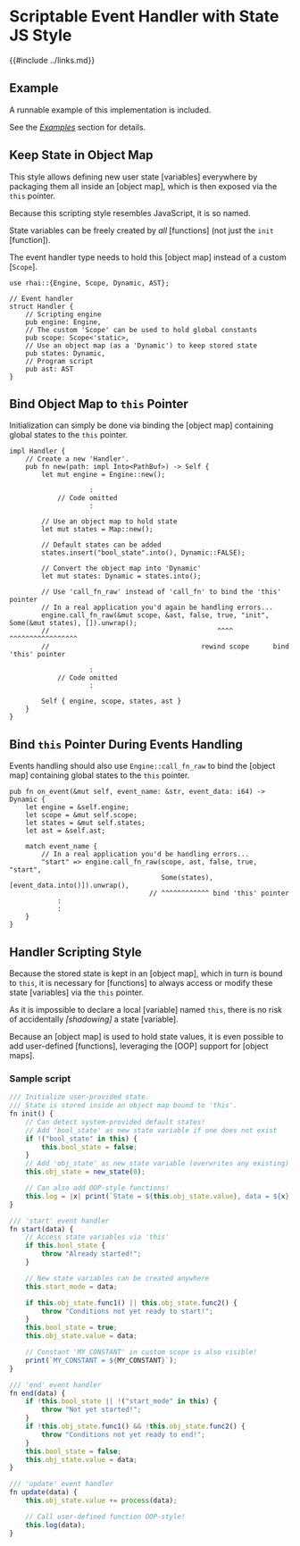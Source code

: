 Scriptable Event Handler with State<br/>JS Style
===============================================

{{#include ../links.md}}


Example
-------

A runnable example of this implementation is included.

See the [_Examples_]({{rootUrl}}/start/examples/rust.md) section for details.


Keep State in Object Map
------------------------

This style allows defining new user state [variables] everywhere by packaging them all inside an
[object map], which is then exposed via the `this` pointer.

Because this scripting style resembles JavaScript, it is so named.

State variables can be freely created by _all_ [functions] (not just the `init` [function]).

The event handler type needs to hold this [object map] instead of a custom [`Scope`].

```rust,no_run
use rhai::{Engine, Scope, Dynamic, AST};

// Event handler
struct Handler {
    // Scripting engine
    pub engine: Engine,
    // The custom 'Scope' can be used to hold global constants
    pub scope: Scope<'static>,
    // Use an object map (as a 'Dynamic') to keep stored state
    pub states: Dynamic,
    // Program script
    pub ast: AST
}
```


Bind Object Map to `this` Pointer
--------------------------------

Initialization can simply be done via binding the [object map] containing global states to the
`this` pointer.

```rust,no_run
impl Handler {
    // Create a new 'Handler'.
    pub fn new(path: impl Into<PathBuf>) -> Self {
        let mut engine = Engine::new();

                    :
            // Code omitted
                    :

        // Use an object map to hold state
        let mut states = Map::new();

        // Default states can be added
        states.insert("bool_state".into(), Dynamic::FALSE);

        // Convert the object map into 'Dynamic'
        let mut states: Dynamic = states.into();

        // Use 'call_fn_raw' instead of 'call_fn' to bind the 'this' pointer
        // In a real application you'd again be handling errors...
        engine.call_fn_raw(&mut scope, &ast, false, true, "init", Some(&mut states), []).unwrap();
        //                                          ^^^^          ^^^^^^^^^^^^^^^^^
        //                                      rewind scope      bind 'this' pointer

                    :
            // Code omitted
                    :

        Self { engine, scope, states, ast }
    }
}
```


Bind `this` Pointer During Events Handling
-----------------------------------------

Events handling should also use `Engine::call_fn_raw` to bind the [object map] containing global
states to the `this` pointer.

```rust,no_run
pub fn on_event(&mut self, event_name: &str, event_data: i64) -> Dynamic {
    let engine = &self.engine;
    let scope = &mut self.scope;
    let states = &mut self.states;
    let ast = &self.ast;

    match event_name {
        // In a real application you'd be handling errors...
        "start" => engine.call_fn_raw(scope, ast, false, true, "start",
                                      Some(states), [event_data.into()]).unwrap(),
                                   // ^^^^^^^^^^^^ bind 'this' pointer
            :
            :
    }
}
```


Handler Scripting Style
-----------------------

Because the stored state is kept in an [object map], which in turn is bound to `this`, it is
necessary for [functions] to always access or modify these state [variables] via the `this` pointer.

As it is impossible to declare a local [variable] named `this`, there is no risk of accidentally
_[shadowing]_ a state [variable].

Because an [object map] is used to hold state values, it is even possible to add user-defined
[functions], leveraging the [OOP] support for [object maps].

### Sample script

```js
/// Initialize user-provided state.
/// State is stored inside an object map bound to 'this'.
fn init() {
    // Can detect system-provided default states!
    // Add 'bool_state' as new state variable if one does not exist
    if !("bool_state" in this) {
        this.bool_state = false;
    }
    // Add 'obj_state' as new state variable (overwrites any existing)
    this.obj_state = new_state(0);

    // Can also add OOP-style functions!
    this.log = |x| print(`State = ${this.obj_state.value}, data = ${x}`);
}

/// 'start' event handler
fn start(data) {
    // Access state variables via 'this'
    if this.bool_state {
        throw "Already started!";
    }

    // New state variables can be created anywhere
    this.start_mode = data;

    if this.obj_state.func1() || this.obj_state.func2() {
        throw "Conditions not yet ready to start!";
    }
    this.bool_state = true;
    this.obj_state.value = data;

    // Constant 'MY_CONSTANT' in custom scope is also visible!
    print(`MY_CONSTANT = ${MY_CONSTANT}`);
}

/// 'end' event handler
fn end(data) {
    if !this.bool_state || !("start_mode" in this) {
        throw "Not yet started!";
    }
    if !this.obj_state.func1() && !this.obj_state.func2() {
        throw "Conditions not yet ready to end!";
    }
    this.bool_state = false;
    this.obj_state.value = data;
}

/// 'update' event handler
fn update(data) {
    this.obj_state.value += process(data);

    // Call user-defined function OOP-style!
    this.log(data);
}
```
